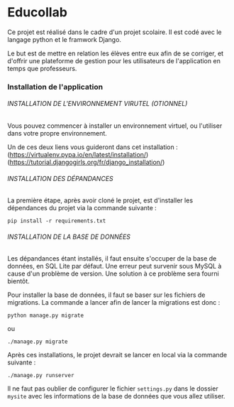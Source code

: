 # Educollab

Ce projet est réalisé dans le cadre d'un projet scolaire. Il est codé avec le langage python et le framwork Django. 

Le but est de mettre en relation les élèves entre eux afin de se corriger, et d'offrir une plateforme de gestion pour les utilisateurs de l'application en temps que professeurs.

### Installation de l'application 

###### INSTALLATION DE L'ENVIRONNEMENT VIRUTEL (OTIONNEL)
Vous pouvez commencer à installer un environnement virtuel, ou l'utiliser dans votre propre environnement. 

Un de ces deux liens vous guideront dans cet installation : 
(https://virtualenv.pypa.io/en/latest/installation/)
(https://tutorial.djangogirls.org/fr/django_installation/)

###### INSTALLATION DES DÉPANDANCES 

La première étape, après avoir cloné le projet, est d'installer les dépendances du projet via la commande suivante : 

```
pip install -r requirements.txt
```

###### INSTALLATION DE LA BASE DE DONNÉES 

Les dépandances étant installés, il faut ensuite s'occuper de la base de données, en SQL Lite par défaut. Une erreur peut survenir sous MySQL à cause d'un problème de version. Une solution à ce problème sera fourni bientôt. 

Pour installer la base de données, il faut se baser sur les fichiers de migrations. La commande a lancer afin de lancer la migrations est donc : 

```
python manage.py migrate
```

ou 

```
./manage.py migrate
```

Après ces installations, le projet devrait se lancer en local via la commande suivante : 

```
./manage.py runserver
```

Il ne faut pas oublier de configurer le fichier ```settings.py``` dans le dossier ```mysite``` avec les informations de la base de données que vous allez utiliser. 

